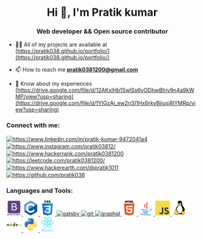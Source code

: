 <h1 align="center">Hi 👋, I'm Pratik kumar</h1>
<h3 align="center">Web developer && Open source contributor</h3>

- 👨‍💻 All of my projects are available at [https://pratik038.github.io/portfolio/](https://pratik038.github.io/portfolio/)

- 📫 How to reach me **pratik0381200@gmail.com**

- 📄 Know about my experiences [https://drive.google.com/file/d/12AKxlHb1SwlSs6yODhwBhiy9n4a9kWMP/view?usp=sharing](https://drive.google.com/file/d/1YlGzAj_ew2nSI1Hx6rkyBiiusj8lYMRp/view?usp=sharing)

<h3 align="left">Connect with me:</h3>
<p align="left">
<a href="https://linkedin.com/in/https://www.linkedin.com/in/pratik-kumar-9472041a4" target="blank"><img align="center" src="https://cdn.jsdelivr.net/npm/simple-icons@3.0.1/icons/linkedin.svg" alt="https://www.linkedin.com/in/pratik-kumar-9472041a4" height="30" width="40" /></a>
<a href="https://instagram.com/https://www.instagram.com/pratik03812/" target="blank"><img align="center" src="https://cdn.jsdelivr.net/npm/simple-icons@3.0.1/icons/instagram.svg" alt="https://www.instagram.com/pratik03812/" height="30" width="40" /></a>
<a href="https://www.hackerrank.com/https://www.hackerrank.com/pratik0381200" target="blank"><img align="center" src="https://cdn.jsdelivr.net/npm/simple-icons@3.0.1/icons/hackerrank.svg" alt="https://www.hackerrank.com/pratik0381200" height="30" width="40" /></a>
<a href="https://www.leetcode.com/https://leetcode.com/pratik0381200/" target="blank"><img align="center" src="https://cdn.jsdelivr.net/npm/simple-icons@3.0.1/icons/leetcode.svg" alt="https://leetcode.com/pratik0381200/" height="30" width="40" /></a>
<a href="https://www.hackerearth.com/https://www.hackerearth.com/@pratik1011" target="blank"><img align="center" src="https://cdn.jsdelivr.net/npm/simple-icons@3.0.1/icons/hackerearth.svg" alt="https://www.hackerearth.com/@pratik1011" height="30" width="40" /></a>
<a href="https://auth.geeksforgeeks.org/user/https://github.com/pratik038" target="blank"><img align="center" src="https://cdn.jsdelivr.net/npm/simple-icons@3.0.1/icons/geeksforgeeks.svg" alt="https://github.com/pratik038" height="30" width="40" /></a>
</p>

<h3 align="left">Languages and Tools:</h3>
<p align="left"> <a href="https://getbootstrap.com" target="_blank"> <img src="https://raw.githubusercontent.com/devicons/devicon/master/icons/bootstrap/bootstrap-plain-wordmark.svg" alt="bootstrap" width="40" height="40"/> </a> <a href="https://www.cprogramming.com/" target="_blank"> <img src="https://raw.githubusercontent.com/devicons/devicon/master/icons/c/c-original.svg" alt="c" width="40" height="40"/> </a> <a href="https://www.w3schools.com/css/" target="_blank"> <img src="https://raw.githubusercontent.com/devicons/devicon/master/icons/css3/css3-original-wordmark.svg" alt="css3" width="40" height="40"/> </a> <a href="https://www.gatsbyjs.com/" target="_blank"> <img src="https://www.vectorlogo.zone/logos/gatsbyjs/gatsbyjs-icon.svg" alt="gatsby" width="40" height="40"/> </a> <a href="https://git-scm.com/" target="_blank"> <img src="https://www.vectorlogo.zone/logos/git-scm/git-scm-icon.svg" alt="git" width="40" height="40"/> </a> <a href="https://graphql.org" target="_blank"> <img src="https://www.vectorlogo.zone/logos/graphql/graphql-icon.svg" alt="graphql" width="40" height="40"/> </a> <a href="https://www.w3.org/html/" target="_blank"> <img src="https://raw.githubusercontent.com/devicons/devicon/master/icons/html5/html5-original-wordmark.svg" alt="html5" width="40" height="40"/> </a> <a href="https://www.java.com" target="_blank"> <img src="https://raw.githubusercontent.com/devicons/devicon/master/icons/java/java-original.svg" alt="java" width="40" height="40"/> </a> <a href="https://developer.mozilla.org/en-US/docs/Web/JavaScript" target="_blank"> <img src="https://raw.githubusercontent.com/devicons/devicon/master/icons/javascript/javascript-original.svg" alt="javascript" width="40" height="40"/> </a> <a href="https://www.linux.org/" target="_blank"> <img src="https://raw.githubusercontent.com/devicons/devicon/master/icons/linux/linux-original.svg" alt="linux" width="40" height="40"/> </a> <a href="https://nodejs.org" target="_blank"> <img src="https://raw.githubusercontent.com/devicons/devicon/master/icons/nodejs/nodejs-original-wordmark.svg" alt="nodejs" width="40" height="40"/> </a> <a href="https://www.python.org" target="_blank"> <img src="https://raw.githubusercontent.com/devicons/devicon/master/icons/python/python-original.svg" alt="python" width="40" height="40"/> </a> <a href="https://reactjs.org/" target="_blank"> <img src="https://raw.githubusercontent.com/devicons/devicon/master/icons/react/react-original-wordmark.svg" alt="react" width="40" height="40"/> </a> </p>
